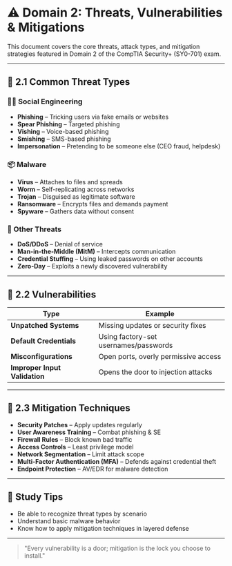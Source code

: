 # ⚠️ Domain 2: Threats, Vulnerabilities & Mitigations

This document covers the core threats, attack types, and mitigation strategies featured in Domain 2 of the CompTIA Security+ (SY0-701) exam.

---

## 🛑 2.1 Common Threat Types

### 🧑‍💻 Social Engineering
- **Phishing** – Tricking users via fake emails or websites
- **Spear Phishing** – Targeted phishing
- **Vishing** – Voice-based phishing
- **Smishing** – SMS-based phishing
- **Impersonation** – Pretending to be someone else (CEO fraud, helpdesk)

### 📦 Malware
- **Virus** – Attaches to files and spreads
- **Worm** – Self-replicating across networks
- **Trojan** – Disguised as legitimate software
- **Ransomware** – Encrypts files and demands payment
- **Spyware** – Gathers data without consent

### 🧨 Other Threats
- **DoS/DDoS** – Denial of service
- **Man-in-the-Middle (MitM)** – Intercepts communication
- **Credential Stuffing** – Using leaked passwords on other accounts
- **Zero-Day** – Exploits a newly discovered vulnerability

---

## 🧰 2.2 Vulnerabilities

| Type | Example |
|------|---------|
| **Unpatched Systems** | Missing updates or security fixes |
| **Default Credentials** | Using factory-set usernames/passwords |
| **Misconfigurations** | Open ports, overly permissive access |
| **Improper Input Validation** | Opens the door to injection attacks |

---

## 🔐 2.3 Mitigation Techniques

- **Security Patches** – Apply updates regularly
- **User Awareness Training** – Combat phishing & SE
- **Firewall Rules** – Block known bad traffic
- **Access Controls** – Least privilege model
- **Network Segmentation** – Limit attack scope
- **Multi-Factor Authentication (MFA)** – Defends against credential theft
- **Endpoint Protection** – AV/EDR for malware detection

---

## 📌 Study Tips
- Be able to recognize threat types by scenario
- Understand basic malware behavior
- Know how to apply mitigation techniques in layered defense

---

> "Every vulnerability is a door; mitigation is the lock you choose to install."
